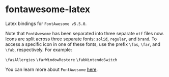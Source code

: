 # fontawesome-latex

Latex bindings for `FontAwesome v5.5.0`.


Note that `FontAwesome` has been separated into three separate `otf` files now. Icons are split across three separate fonts: `solid`, `regular`, and `brand`. To access a specific icon in one of these fonts, use the prefix `\fas`, `\far`, and `\fab`, respectively. For example:

`\fasAllergies` `\farWindowRestore` `\fabNintendoSwitch`

You can learn more about `FontAwesome` [here](https://fontawesome.com/).


